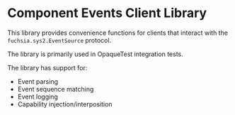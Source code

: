 # Component Events Client Library

This library provides convenience functions for clients that interact with the
`fuchsia.sys2.EventSource` protocol.

The library is primarily used in OpaqueTest integration tests.

The library has support for:
* Event parsing
* Event sequence matching
* Event logging
* Capability injection/interposition